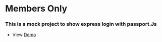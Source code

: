 # Members Only
### This is a mock project to show express login with passport.Js

* View [Demo](http)